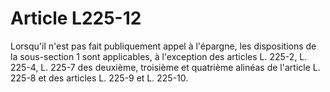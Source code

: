 # Article L225-12

Lorsqu'il n'est pas fait publiquement appel à l'épargne, les dispositions de la sous-section 1 sont applicables, à l'exception des articles L. 225-2, L. 225-4, L. 225-7 des deuxième, troisième et quatrième alinéas de l'article L. 225-8 et des articles L. 225-9 et L. 225-10.
